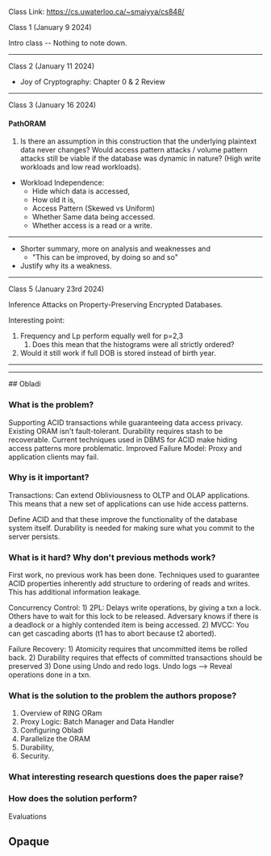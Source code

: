 
Class Link: https://cs.uwaterloo.ca/~smaiyya/cs848/


Class 1 (January 9 2024)

Intro class -- Nothing to note down. 

<hr> 

Class 2 (January 11 2024)
* Joy of Cryptography: Chapter 0 & 2 Review 

<hr>

Class 3 (January 16 2024)

#### PathORAM
1) Is there an assumption in this construction that the underlying plaintext data never changes? Would access pattern attacks / volume pattern attacks still be viable if the database was dynamic in nature? (High write workloads and low read workloads). 


* Workload Independence: 
	* Hide which data is accessed,
	* How old it is,
	* Access Pattern (Skewed vs Uniform)
	* Whether Same data being accessed. 
	* Whether access is a read or a write. 


<hr>

* Shorter summary, more on analysis and weaknesses and 
	* "This can be improved, by doing so and so"
* Justify why its a weakness.





<hr> 

Class 5 (January 23rd 2024)

Inference Attacks on Property-Preserving Encrypted Databases. 


Interesting point:
1) Frequency and Lp perform equally well for p=2,3 
	1) Does this mean that the histograms were all strictly ordered? 
2) Would it still work if full DOB is stored instead of birth year. 


<hr> 



<hr> 
## Obladi 


### What is the problem?

Supporting ACID transactions while guaranteeing data access privacy. 
Existing ORAM isn't fault-tolerant. Durability requires stash to be recoverable. 
Current techniques used in DBMS for ACID make hiding access patterns more problematic.
Improved Failure Model: Proxy and application clients may fail. 

### Why is it important?

Transactions: Can extend Obliviousness to OLTP and OLAP applications. This means that a new set of applications can use hide access patterns. 

Define ACID and that these improve the functionality of the database system itself. Durability is needed for making sure what you commit to the server persists. 

### What is it hard? Why don't previous methods work?

First work, no previous work has been done. 
Techniques used to guarantee ACID properties inherently add structure to ordering of reads and writes. This has additional information leakage. 

Concurrency Control: 
	1) 2PL: Delays write operations, by giving a txn a lock. Others have to wait for this lock to be released. Adversary knows if there is a deadlock or a highly contended item is being accessed. 
	2) MVCC: You can get cascading aborts (t1 has to abort because t2 aborted).

Failure Recovery: 
	1) Atomicity requires that uncommitted items be rolled back.
	2) Durability requires that effects of committed transactions should be preserved 
	3) Done using Undo and redo logs. Undo logs --> Reveal operations done in a txn. 

### What is the solution to the problem the authors propose?

1) Overview of RING ORam 
2) Proxy Logic: Batch Manager and Data Handler
3) Configuring Obladi
4) Parallelize the ORAM 
5) Durability, 
6) Security. 

### What interesting research questions does the paper raise?


### How does the solution perform?

Evaluations 

## Opaque 
